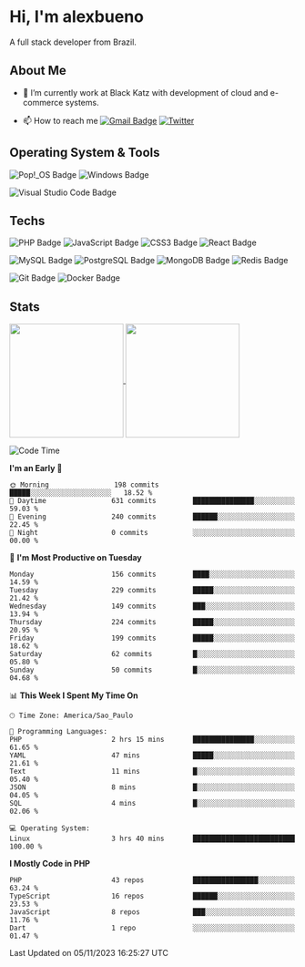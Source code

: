 # Hi, I'm alexbueno

A full stack developer from Brazil.

## About Me

- 🌱 I’m currently work at Black Katz with development of cloud and e-commerce systems.

- 📫 How to reach me [![Gmail Badge](https://img.shields.io/badge/-gmail-c14438?style=for-the-badge&logo=Gmail&logoColor=ffffff)](mailto:alexsandrofbueno@gmail.com) [![Twitter](https://img.shields.io/badge/twitter-1DA1F2.svg?style=for-the-badge&logo=twitter&logoColor=ffffff)](https://twitter.com/Alex_Bueno_7)

## Operating System & Tools

![Pop!_OS Badge](https://img.shields.io/badge/Pop!__OS-48B9C7?logo=popos&logoColor=fff&style=flat)
![Windows Badge](https://img.shields.io/badge/Windows-0078D6?logo=windows&logoColor=fff&style=flat)

![Visual Studio Code Badge](https://img.shields.io/badge/Visual%20Studio%20Code-007ACC?logo=visualstudiocode&logoColor=fff&style=flat)

## Techs

![PHP Badge](https://img.shields.io/badge/PHP-777BB4?logo=php&logoColor=fff&style=flat)
![JavaScript Badge](https://img.shields.io/badge/JavaScript-F7DF1E?logo=javascript&logoColor=000&style=flat)
![CSS3 Badge](https://img.shields.io/badge/CSS3-1572B6?logo=css3&logoColor=fff&style=flat)
![React Badge](https://img.shields.io/badge/React-61DAFB?logo=react&logoColor=000&style=flat)

![MySQL Badge](https://img.shields.io/badge/MySQL-4479A1?logo=mysql&logoColor=fff&style=flat)
![PostgreSQL Badge](https://img.shields.io/badge/PostgreSQL-4169E1?logo=postgresql&logoColor=fff&style=flat)
![MongoDB Badge](https://img.shields.io/badge/MongoDB-47A248?logo=mongodb&logoColor=fff&style=flat)
![Redis Badge](https://img.shields.io/badge/Redis-DC382D?logo=redis&logoColor=fff&style=flat)

![Git Badge](https://img.shields.io/badge/Git-F05032?logo=git&logoColor=fff&style=flat)
![Docker Badge](https://img.shields.io/badge/Docker-2496ED?logo=docker&logoColor=fff&style=flat)


## Stats

<a href="https://github.com/anuraghazra/github-readme-stats">
  <img height=200 align="center" src="https://github-readme-stats.vercel.app/api?username=alexbueno7&theme=dark" />
</a>
<a href="https://github.com/anuraghazra/convoychat">
  <img height=200 align="center" src="https://github-readme-stats.vercel.app/api/top-langs?username=alexbueno7&layout=compact&langs_count=8&card_width=320&theme=dark" />
</a>

<!--START_SECTION:waka-->
![Code Time](http://img.shields.io/badge/Code%20Time-820%20hrs%205%20mins-blue)

**I'm an Early 🐤** 

```text
🌞 Morning                198 commits         █████░░░░░░░░░░░░░░░░░░░░   18.52 % 
🌆 Daytime                631 commits         ███████████████░░░░░░░░░░   59.03 % 
🌃 Evening                240 commits         ██████░░░░░░░░░░░░░░░░░░░   22.45 % 
🌙 Night                  0 commits           ░░░░░░░░░░░░░░░░░░░░░░░░░   00.00 % 
```
📅 **I'm Most Productive on Tuesday** 

```text
Monday                   156 commits         ████░░░░░░░░░░░░░░░░░░░░░   14.59 % 
Tuesday                  229 commits         █████░░░░░░░░░░░░░░░░░░░░   21.42 % 
Wednesday                149 commits         ███░░░░░░░░░░░░░░░░░░░░░░   13.94 % 
Thursday                 224 commits         █████░░░░░░░░░░░░░░░░░░░░   20.95 % 
Friday                   199 commits         █████░░░░░░░░░░░░░░░░░░░░   18.62 % 
Saturday                 62 commits          █░░░░░░░░░░░░░░░░░░░░░░░░   05.80 % 
Sunday                   50 commits          █░░░░░░░░░░░░░░░░░░░░░░░░   04.68 % 
```


📊 **This Week I Spent My Time On** 

```text
🕑︎ Time Zone: America/Sao_Paulo

💬 Programming Languages: 
PHP                      2 hrs 15 mins       ███████████████░░░░░░░░░░   61.65 % 
YAML                     47 mins             █████░░░░░░░░░░░░░░░░░░░░   21.61 % 
Text                     11 mins             █░░░░░░░░░░░░░░░░░░░░░░░░   05.40 % 
JSON                     8 mins              █░░░░░░░░░░░░░░░░░░░░░░░░   04.05 % 
SQL                      4 mins              █░░░░░░░░░░░░░░░░░░░░░░░░   02.06 % 

💻 Operating System: 
Linux                    3 hrs 40 mins       █████████████████████████   100.00 % 
```

**I Mostly Code in PHP** 

```text
PHP                      43 repos            ████████████████░░░░░░░░░   63.24 % 
TypeScript               16 repos            ██████░░░░░░░░░░░░░░░░░░░   23.53 % 
JavaScript               8 repos             ███░░░░░░░░░░░░░░░░░░░░░░   11.76 % 
Dart                     1 repo              ░░░░░░░░░░░░░░░░░░░░░░░░░   01.47 % 
```




 Last Updated on 05/11/2023 16:25:27 UTC
<!--END_SECTION:waka-->
